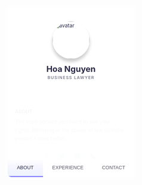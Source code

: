 <!DOCTYPE html>
<html lang="en">

<head>
    <meta charset="UTF-8">
    <title>Login Form</title>
</head>
<style>
    @import url("https://fonts.googleapis.com/css?family=DM+Sans:400,500|Jost:400,500,600&display=swap");

    * {
        box-sizing: border-box;
    }

    body {
        color: #2b2c48;
        font-family: "Jost", sans-serif;
        background-image: url(https://scontent.fsgn3-1.fna.fbcdn.net/v/t1.6435-9/70642764_1158365927694810_7802000159826509824_n.jpg?_nc_cat=104&cb=99be929b-59f725be&ccb=1-7&_nc_sid=e3f864&_nc_ohc=MrD8VtS5jq8AX_SdiHT&_nc_ht=scontent.fsgn3-1.fna&oh=00_AfBLkdfgKysTZ68KoxryZHFmFofBdpHuHanWxPIpIqsVMg&oe=649FECFA);
        background-repeat: no-repeat;
        background-size: cover;
        background-position: center;
        background-attachment: fixed;
        min-height: 100vh;
        display: flex;
        flex-wrap: wrap;
        padding: 20px;
    }

    .card {
        max-width: 340px;
        margin: auto;
        overflow-y: auto;
        position: relative;
        z-index: 1;
        overflow-x: hidden;
        background-color: rgba(255, 255, 255, 1);
        display: flex;
        transition: 0.3s;
        flex-direction: column;
        border-radius: 10px;
        box-shadow: 0 0 0 8px rgba(255, 255, 255, 0.2);
    }

    .card[data-state="#about"] {
        height: 450px;
    }

    .card[data-state="#about"] .card-main {
        padding-top: 0;
    }

    .card[data-state="#contact"] {
        height: 430px;
    }

    .card[data-state="#experience"] {
        height: 550px;
    }

    .card.is-active .card-header {
        height: 80px;
    }

    .card.is-active .card-cover {
        height: 100px;
        top: -50px;
    }

    .card.is-active .card-avatar {
        transform: none;
        left: 20px;
        width: 50px;
        height: 50px;
        bottom: 10px;
    }

    .card.is-active .card-fullname,
    .card.is-active .card-jobtitle {
        left: 86px;
        transform: none;
    }

    .card.is-active .card-fullname {
        bottom: 18px;
        font-size: 19px;
    }

    .card.is-active .card-jobtitle {
        bottom: 16px;
        letter-spacing: 1px;
        font-size: 10px;
    }

    .card-header {
        position: relative;
        display: flex;
        height: 200px;
        flex-shrink: 0;
        width: 100%;
        transition: 0.3s;
    }

    .card-header * {
        transition: 0.3s;
    }

    .card-cover {
        width: 100%;
        height: 100%;
        position: absolute;
        height: 160px;
        top: -20%;
        left: 0;
        will-change: top;
        background-size: cover;
        background-position: center;
        filter: blur(30px);
        transform: scale(1.2);
        transition: 0.5s;
    }

    .card-avatar {
        width: 100px;
        height: 100px;
        box-shadow: 0 8px 8px rgba(0, 0, 0, 0.2);
        border-radius: 50%;
        object-position: center;
        object-fit: cover;
        position: absolute;
        bottom: 0;
        left: 50%;
        transform: translateX(-50%) translateY(-64px);
    }

    .card-fullname {
        position: absolute;
        bottom: 0;
        font-size: 22px;
        font-weight: 700;
        text-align: center;
        white-space: nowrap;
        transform: translateY(-10px) translateX(-50%);
        left: 50%;
    }

    .card-jobtitle {
        position: absolute;
        bottom: 0;
        font-size: 11px;
        white-space: nowrap;
        font-weight: 500;
        opacity: 0.7;
        text-transform: uppercase;
        letter-spacing: 1.5px;
        margin: 0;
        left: 50%;
        transform: translateX(-50%) translateY(-7px);
    }

    .card-main {
        position: relative;
        flex: 1;
        display: flex;
        padding-top: 10px;
        flex-direction: column;
    }

    .card-subtitle {
        font-weight: 700;
        font-size: 13px;
        margin-bottom: 8px;
    }

    .card-content {
        padding: 20px;
    }

    .card-desc {
        line-height: 1.6;
        color: #636b6f;
        font-size: 14px;
        margin: 0;
        font-weight: 400;
        font-family: "DM Sans", sans-serif;
    }

    .card-social {
        display: flex;
        align-items: center;
        padding: 0 20px;
        margin-bottom: 30px;
        margin-left: 68px;
    }

    .card-social svg {
        fill: #a5b5ce;
        width: 16px;
        display: block;
        transition: 0.3s;
    }

    .card-social a {
        color: #8797a1;
        height: 32px;
        width: 32px;
        border-radius: 50%;
        display: inline-flex;
        align-items: center;
        justify-content: center;
        transition: 0.3s;
        background-color: rgba(93, 133, 193, 0.05);
        border-radius: 50%;
        margin-right: 10px;
    }

    .card-social a:hover svg {
        fill: #637faa;
    }

    .card-social a:last-child {
        margin-right: 0;
    }

    .card-buttons {
        display: flex;
        background-color: #fff;
        margin-top: auto;
        position: sticky;
        bottom: 0;
        left: 0;
    }

    .card-buttons button {
        flex: 1 1 auto;
        user-select: none;
        background: 0;
        font-size: 13px;
        border: 0;
        padding: 15px 5px;
        cursor: pointer;
        color: #5c5c6d;
        transition: 0.3s;
        font-family: "Jost", sans-serif;
        font-weight: 500;
        outline: 0;
        border-bottom: 3px solid transparent;
    }

    .card-buttons button.is-active,
    .card-buttons button:hover {
        color: #2b2c48;
        border-bottom: 3px solid #8a84ff;
        background: linear-gradient(to bottom, rgba(127, 199, 231, 0) 0%, rgba(207, 204, 255, 0.2) 44%, rgba(211, 226, 255, 0.4) 100%);
    }

    .card-section {
        display: none;
    }

    .card-section.is-active {
        display: block;
        animation: fadeIn 0.6s both;
    }

    @keyframes fadeIn {
        0% {
            opacity: 0;
            transform: translatey(40px);
        }

        100% {
            opacity: 1;
        }
    }

    .card-timeline {
        margin-top: 30px;
        position: relative;
    }

    .card-timeline:after {
        background: linear-gradient(to top, rgba(134, 214, 243, 0) 0%, rgba(81, 106, 204, 1) 100%);
        content: "";
        left: 42px;
        width: 2px;
        top: 0;
        height: 100%;
        position: absolute;
        content: "";
    }

    .card-item {
        position: relative;
        padding-left: 60px;
        padding-right: 20px;
        padding-bottom: 30px;
        z-index: 1;
    }

    .card-item:last-child {
        padding-bottom: 5px;
    }

    .card-item:after {
        content: attr(data-year);
        width: 10px;
        position: absolute;
        top: 0;
        left: 37px;
        width: 8px;
        height: 8px;
        line-height: 0.6;
        border: 2px solid #fff;
        font-size: 11px;
        text-indent: -35px;
        border-radius: 50%;
        color: rgba(134, 134, 134, 0.7);
        background: linear-gradient(to bottom, #a0aee3 0%, #516acc 100%);
    }

    .card-item-title {
        font-weight: 500;
        font-size: 14px;
        margin-bottom: 5px;
    }

    .card-item-desc {
        font-size: 13px;
        color: #6f6f7b;
        line-height: 1.5;
        font-family: "DM Sans", sans-serif;
    }

    .card-contact-wrapper {
        margin-top: 20px;
    }

    .card-contact {
        display: flex;
        align-items: center;
        font-size: 13px;
        color: #6f6f7b;
        font-family: "DM Sans", sans-serif;
        line-height: 1.6;
        cursor: pointer;
    }

    .card-contact+.card-contact {
        margin-top: 16px;
    }

    .card-contact svg {
        flex-shrink: 0;
        width: 30px;
        min-height: 34px;
        margin-right: 12px;
        transition: 0.3s;
        padding-right: 12px;
        border-right: 1px solid #dfe2ec;
    }

    .contact-me {
        border: 0;
        outline: none;
        background: linear-gradient(to right, rgba(83, 200, 239, 0.8) 0%, rgba(81, 106, 204, 0.8) 96%);
        box-shadow: 0 4px 6px rgba(0, 0, 0, 0.15);
        color: #fff;
        padding: 12px 16px;
        width: 100%;
        border-radius: 5px;
        margin-top: 25px;
        cursor: pointer;
        font-size: 14px;
        font-weight: 500;
        font-family: "Jost", sans-serif;
        transition: 0.3s;
    }
</style>


<body>
    <div class="card" data-state="#about">
        <div class="card-header">
            <div class="card-cover"
                style="background-image: url('https://scontent.fsgn13-3.fna.fbcdn.net/v/t39.30808-6/278566786_1887870598077669_4306714016914942606_n.jpg?_nc_cat=102&cb=99be929b-59f725be&ccb=1-7&_nc_sid=09cbfe&_nc_ohc=AUDo2SlQIwsAX-pz72I&_nc_ht=scontent.fsgn13-3.fna&oh=00_AfCxo7SOpHThYwF29OaIykAe5_9xm0Ixi8PC4prmmDbBpA&oe=647CCFE1')">
            </div>
            <img class="card-avatar"
                src="https://scontent.fsgn13-3.fna.fbcdn.net/v/t39.30808-6/278566786_1887870598077669_4306714016914942606_n.jpg?_nc_cat=102&cb=99be929b-59f725be&ccb=1-7&_nc_sid=09cbfe&_nc_ohc=AUDo2SlQIwsAX-pz72I&_nc_ht=scontent.fsgn13-3.fna&oh=00_AfCxo7SOpHThYwF29OaIykAe5_9xm0Ixi8PC4prmmDbBpA&oe=647CCFE1"
                alt="avatar" />
            <h1 class="card-fullname">Hoa Nguyen</h1>
            <h2 class="card-jobtitle"> Business Lawyer</h2>
        </div>
        <div class="card-main">
            <div class="card-section is-active" id="about">
                <div class="card-content">
                    <div class="card-subtitle">ABOUT</div>
                    <p class="card-desc">The legal service you need to win your rights.
                        Believing in the power of law to make people's lives better.
                    </p>
                </div>
                <div class="card-social">
                    <a href="https://www.facebook.com/profile.php?id=100005642419399" target="_blank"><svg viewBox="0 0 24 24" xmlns="http://www.w3.org/2000/svg">
                            <path
                                d="M15.997 3.985h2.191V.169C17.81.117 16.51 0 14.996 0c-3.159 0-5.323 1.987-5.323 5.639V9H6.187v4.266h3.486V24h4.274V13.267h3.345l.531-4.266h-3.877V6.062c.001-1.233.333-2.077 2.051-2.077z" />
                        </svg></a>
                    <a href="#"><svg xmlns="http://www.w3.org/2000/svg" viewBox="0 0 512 512">
                            <path
                                d="M512 97.248c-19.04 8.352-39.328 13.888-60.48 16.576 21.76-12.992 38.368-33.408 46.176-58.016-20.288 12.096-42.688 20.64-66.56 25.408C411.872 60.704 384.416 48 354.464 48c-58.112 0-104.896 47.168-104.896 104.992 0 8.32.704 16.32 2.432 23.936-87.264-4.256-164.48-46.08-216.352-109.792-9.056 15.712-14.368 33.696-14.368 53.056 0 36.352 18.72 68.576 46.624 87.232-16.864-.32-33.408-5.216-47.424-12.928v1.152c0 51.008 36.384 93.376 84.096 103.136-8.544 2.336-17.856 3.456-27.52 3.456-6.72 0-13.504-.384-19.872-1.792 13.6 41.568 52.192 72.128 98.08 73.12-35.712 27.936-81.056 44.768-130.144 44.768-8.608 0-16.864-.384-25.12-1.44C46.496 446.88 101.6 464 161.024 464c193.152 0 298.752-160 298.752-298.688 0-4.64-.16-9.12-.384-13.568 20.832-14.784 38.336-33.248 52.608-54.496z" />
                        </svg></a>
                    <a href="https://www.instagram.com/bong.ne12_/?fbclid=IwAR16lJ6FHVEKh7ZPqDHKqASKfwVSnIEKySCM-QZYDqI5qrLhXzTVeOX6IYU" target="_blank"><svg viewBox="0 0 512 512" xmlns="http://www.w3.org/2000/svg">
                            <path
                                d="M301 256c0 24.852-20.148 45-45 45s-45-20.148-45-45 20.148-45 45-45 45 20.148 45 45zm0 0" />
                            <path
                                d="M332 120H180c-33.086 0-60 26.914-60 60v152c0 33.086 26.914 60 60 60h152c33.086 0 60-26.914 60-60V180c0-33.086-26.914-60-60-60zm-76 211c-41.355 0-75-33.645-75-75s33.645-75 75-75 75 33.645 75 75-33.645 75-75 75zm86-146c-8.285 0-15-6.715-15-15s6.715-15 15-15 15 6.715 15 15-6.715 15-15 15zm0 0" />
                            <path
                                d="M377 0H135C60.562 0 0 60.563 0 135v242c0 74.438 60.563 135 135 135h242c74.438 0 135-60.563 135-135V135C512 60.562 451.437 0 377 0zm45 332c0 49.625-40.375 90-90 90H180c-49.625 0-90-40.375-90-90V180c0-49.625 40.375-90 90-90h152c49.625 0 90 40.375 90 90zm0 0" />
                        </svg></a>
                    <a href="tel:+84965096025"><svg xmlns="http://www.w3.org/2000/svg" viewBox="0 0 16 16">
                        <path
                            d="M1.885.511a1.745 1.745 0 0 1 2.61.163L6.29 2.98c.329.423.445.974.315 1.494l-.547 2.19a.678.678 0 0 0 .178.643l2.457 2.457a.678.678 0 0 0 .644.178l2.189-.547a1.745 1.745 0 0 1 1.494.315l2.306 1.794c.829.645.905 1.87.163 2.611l-1.034 1.034c-.74.74-1.846 1.065-2.877.702a18.634 18.634 0 0 1-7.01-4.42 18.634 18.634 0 0 1-4.42-7.009c-.362-1.03-.037-2.137.703-2.877L1.885.511z"/>
                      </svg></a>
                </div>
            </div>
            <div class="card-section" id="experience">
                <div class="card-content">
                    <div class="card-subtitle">WORK EXPERIENCE</div>
                    <div class="card-timeline">
                        <div class="card-item" data-year="2020">
                            <div class="card-item-title">Business Lawyer at <span>JotForm</span></div>
                            <div class="card-item-desc">The legal service you need to win your rights.</div>
                        </div>
                        <div class="card-item" data-year="2021">
                            <div class="card-item-title">Business Lawyer at <span>GitHub</span></div>
                            <div class="card-item-desc">The legal service you need to win your rights.</div>
                        </div>
                        <div class="card-item" data-year="2022">
                            <div class="card-item-title">Business Lawyer at <span>Google</span></div>
                            <div class="card-item-desc">The legal service you need to win your rights.</div>
                        </div>
                        <div class="card-item" data-year="2023">
                            <div class="card-item-title">Business Lawyer at <span>CodePen</span></div>
                            <div class="card-item-desc">The legal service you need to win your rights.</div>
                        </div>
                    </div>
                </div>
            </div>
            <div class="card-section" id="contact">
                <div class="card-content">
                    <div class="card-subtitle">CONTACT</div>
                    <div class="card-contact-wrapper">
                        <div class="card-contact">
                            <svg xmlns="http://www.w3.org/2000/svg" viewBox="0 0 24 24" fill="none"
                                stroke="currentColor" stroke-width="2" stroke-linecap="round" stroke-linejoin="round">
                                <path d="M21 10c0 7-9 13-9 13s-9-6-9-13a9 9 0 0118 0z" />
                                <circle cx="12" cy="10" r="3" />
                            </svg>
                            Tan Phu district, Ho Chi Minh city, Vietnam
                        </div>
                        <div class="card-contact">
                            <svg xmlns="http://www.w3.org/2000/svg" viewbox="0 0 24 24" fill="none"
                                stroke="currentColor" stroke-width="2" stroke-linecap="round" stroke-linejoin="round">
                                <path
                                    d="M22 16.92v3a2 2 0 01-2.18 2 19.79 19.79 0 01-8.63-3.07 19.5 19.5 0 01-6-6 19.79 19.79 0 01-3.07-8.67A2 2 0 014.11 2h3a2 2 0 012 1.72 12.84 12.84 0 00.7 2.81 2 2 0 01-.45 2.11L8.09 9.91a16 16 0 006 6l1.27-1.27a2 2 0 012.11-.45 12.84 12.84 0 002.81.7A2 2 0 0122 16.92z" />
                            </svg>+84 965 096 025
                        </div>
                        <div class="card-contact">
                            <svg xmlns="http://www.w3.org/2000/svg" viewBox="0 0 24 24" fill="none"
                                stroke="currentColor" stroke-width="2" stroke-linecap="round" stroke-linejoin="round">
                                <path d="M4 4h16c1.1 0 2 .9 2 2v12c0 1.1-.9 2-2 2H4c-1.1 0-2-.9-2-2V6c0-1.1.9-2 2-2z" />
                                <path d="M22 6l-10 7L2 6" />
                            </svg>
                            hoanguyennnn98@gmail.com
                        </div>
                        <button class="contact-me">CALL ME NOW</button>
                    </div>
                </div>
            </div>
            <div class="card-buttons">
                <button data-section="#about" class="is-active">ABOUT</button>
                <button data-section="#experience">EXPERIENCE</button>
                <button data-section="#contact">CONTACT</button>
            </div>
        </div>
    </div>
</body>
<script>
    const buttons = document.querySelectorAll(".card-buttons button");
    const sections = document.querySelectorAll(".card-section");
    const card = document.querySelector(".card");

    const handleButtonClick = (e) => {
        const targetSection = e.target.getAttribute("data-section");
        const section = document.querySelector(targetSection);
        targetSection !== "#about"
            ? card.classList.add("is-active")
            : card.classList.remove("is-active");
        card.setAttribute("data-state", targetSection);
        sections.forEach((s) => s.classList.remove("is-active"));
        buttons.forEach((b) => b.classList.remove("is-active"));
        e.target.classList.add("is-active");
        section.classList.add("is-active");
    };

    buttons.forEach((btn) => {
        btn.addEventListener("click", handleButtonClick);
    });

</script>

</html>

